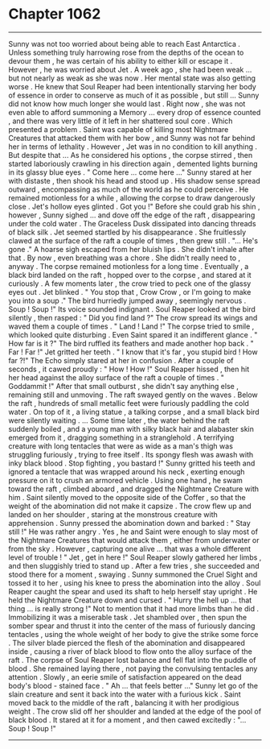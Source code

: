 
# Chapter 1062


---

Sunny was not too worried about being able to reach East Antarctica . Unless something truly harrowing rose from the depths of the ocean to devour them , he was certain of his ability to either kill or escape it .
However , he was worried about Jet .
A week ago , she had been weak ... but not nearly as weak as she was now . Her mental state was also getting worse . He knew that Soul Reaper had been intentionally starving her body of essence in order to conserve as much of it as possible , but still ...
Sunny did not know how much longer she would last . Right now , she was not even able to afford summoning a Memory ... every drop of essence counted , and there was very little of it left in her shattered soul core .
Which presented a problem .
Saint was capable of killing most Nightmare Creatures that attacked them with her bow , and Sunny was not far behind her in terms of lethality . However , Jet was in no condition to kill anything .
But despite that ...
As he considered his options , the corpse stirred , then started laboriously crawling in his direction again , demented lights burning in its glassy blue eyes .
" Come here ... come here ..."
Sunny stared at her with distaste , then shook his head and stood up . His shadow sense spread outward , encompassing as much of the world as he could perceive .
He remained motionless for a while , allowing the corpse to draw dangerously close . Jet's hollow eyes glinted .
Got you !"
Before she could grab his shin , however , Sunny sighed ... and dove off the edge of the raft , disappearing under the cold water . The Graceless Dusk dissipated into dancing threads of black silk .
Jet seemed startled by his disappearance . She fruitlessly clawed at the surface of the raft a couple of times , then grew still .
"... He's gone ."
A hoarse sigh escaped from her bluish lips . She didn't inhale after that . By now , even breathing was a chore . She didn't really need to , anyway .
The corpse remained motionless for a long time . Eventually , a black bird landed on the raft , hopped over to the corpse , and stared at it curiously . A few moments later , the crow tried to peck one of the glassy eyes out .
Jet blinked .
" You stop that , Crow Crow , or I'm going to make you into a soup ."
The bird hurriedly jumped away , seemingly nervous .
Soup ! Soup !"
Its voice sounded indignant . Soul Reaper looked at the bird silently , then rasped :
" Did you find land ?"
The crow spread its wings and waved them a couple of times .
" Land ! Land !"
The corpse tried to smile , which looked quite disturbing . Even Saint spared it an indifferent glance .
" How far is it ?"
The bird ruffled its feathers and made another hop back .
" Far ! Far !"
Jet gritted her teeth .
" I know that it's far , you stupid bird ! How far ?!"
The Echo simply stared at her in confusion . After a couple of seconds , it cawed proudly :
" How ! How !"
Soul Reaper hissed , then hit her head against the alloy surface of the raft a couple of times .
" Goddammit !"
After that small outburst , she didn't say anything else , remaining still and unmoving .
The raft swayed gently on the waves . Below the raft , hundreds of small metallic feet were furiously paddling the cold water . On top of it , a living statue , a talking corpse , and a small black bird were silently waiting .
... Some time later , the water behind the raft suddenly boiled , and a young man with silky black hair and alabaster skin emerged from it , dragging something in a stranglehold . A terrifying creature with long tentacles that were as wide as a man's thigh was struggling furiously , trying to free itself . Its spongy flesh was awash with inky black blood .
Stop fighting , you bastard !"
Sunny gritted his teeth and ignored a tentacle that was wrapped around his neck , exerting enough pressure on it to crush an armored vehicle . Using one hand , he swam toward the raft , climbed aboard , and dragged the Nightmare Creature with him .
Saint silently moved to the opposite side of the Coffer , so that the weight of the abomination did not make it capsize . The crow flew up and landed on her shoulder , staring at the monstrous creature with apprehension .
Sunny pressed the abomination down and barked :
" Stay still !"
He was rather angry .
Yes , he and Saint were enough to slay most of the Nightmare Creatures that would attack them , either from underwater or from the sky . However , capturing one alive ... that was a whole different level of trouble !
" Jet , get in here !"
Soul Reaper slowly gathered her limbs , and then sluggishly tried to stand up . After a few tries , she succeeded and stood there for a moment , swaying . Sunny summoned the Cruel Sight and tossed it to her , using his knee to press the abomination into the alloy . Soul Reaper caught the spear and used its shaft to help herself stay upright .
He held the Nightmare Creature down and cursed .
" Hurry the hell up ... that thing ... is really strong !"
Not to mention that it had more limbs than he did . Immobilizing it was a miserable task .
Jet shambled over , then spun the somber spear and thrust it into the center of the mass of furiously dancing tentacles , using the whole weight of her body to give the strike some force . The silver blade pierced the flesh of the abomination and disappeared inside , causing a river of black blood to flow onto the alloy surface of the raft .
The corpse of Soul Reaper lost balance and fell flat into the puddle of blood . She remained laying there , not paying the convulsing tentacles any attention . Slowly , an eerie smile of satisfaction appeared on the dead body's blood - stained face .
" Ah ... that feels better ..."
Sunny let go of the slain creature and sent it back into the water with a furious kick . Saint moved back to the middle of the raft , balancing it with her prodigious weight . The crow slid off her shoulder and landed at the edge of the pool of black blood .
It stared at it for a moment , and then cawed excitedly :
"... Soup ! Soup !"

---

